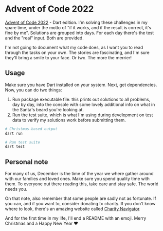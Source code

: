 # Advent of Code 2022

[Advent of Code 2022](https://adventofcode.com/2022/about) - Dart edition. I'm
solving these challenges in my spare time, under the motto of "if it works, and
if the result is correct, it's fine by me". Solutions are grouped into days. For
each day there's the test and the "real" input. Both are provided.

I'm not going to document what my code does, as I want you to read through the
tasks on your own. The stories are fascinating, and I'm sure they'll bring a
smile to your face. Or two. The more the merrier!

## Usage

Make sure you have Dart installed on your system. Next, get dependencies. Now,
you can do two things:

1. Run package executable file: this prints out solutions to all problems, day
   by day, into the console with some lovely additional info on what in the Santa's beard you're looking at.
2. Run the test suite, which is what I'm using during development on test data
   to verify my solutions work before submitting them.

```bash
# Christmas-based output
dart run

# Run test suite
dart test
```

## Personal note

For many of us, December is the time of the year we where gather around with our
families and loved ones. Make sure you spend quality time with them. To everyone
out there reading this, take care and stay safe. The world needs you.

On that note, also remember that some people are sadly not as fortunate. If you
can, and if you want to, consider donating to charity. If you don't know where
to look, there's an amazing website called [Charity Navigator](https://www.charitynavigator.org/index.cfm?bay=search.map).

And for the first time in my life, I'll end a README with an emoji. Merry Christmas and a Happy New Year ❤️

